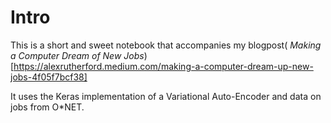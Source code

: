 # Intro

This is a short and sweet notebook that accompanies my blogpost( _Making a Computer Dream of New Jobs_)[https://alexrutherford.medium.com/making-a-computer-dream-up-new-jobs-4f05f7bcf38]  


It uses the Keras implementation of a Variational Auto-Encoder and data on jobs from O*NET.
